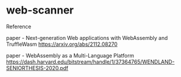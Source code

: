 # web-scanner

Reference 

paper - Next-generation Web applications with WebAssembly and TruffleWasm
https://arxiv.org/abs/2112.08270

paper - WebAssembly as a Multi-Language Platform 
https://dash.harvard.edu/bitstream/handle/1/37364765/WENDLAND-SENIORTHESIS-2020.pdf

